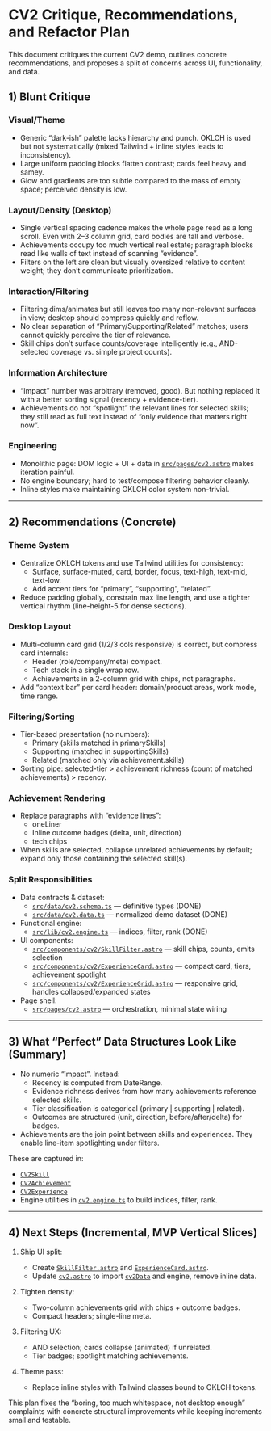 # CV2 Critique, Recommendations, and Refactor Plan

This document critiques the current CV2 demo, outlines concrete recommendations, and proposes a split of concerns across UI, functionality, and data.

## 1) Blunt Critique

### Visual/Theme
- Generic “dark-ish” palette lacks hierarchy and punch. OKLCH is used but not systematically (mixed Tailwind + inline styles leads to inconsistency).
- Large uniform padding blocks flatten contrast; cards feel heavy and samey.
- Glow and gradients are too subtle compared to the mass of empty space; perceived density is low.

### Layout/Density (Desktop)
- Single vertical spacing cadence makes the whole page read as a long scroll. Even with 2–3 column grid, card bodies are tall and verbose.
- Achievements occupy too much vertical real estate; paragraph blocks read like walls of text instead of scanning “evidence”.
- Filters on the left are clean but visually oversized relative to content weight; they don’t communicate prioritization.

### Interaction/Filtering
- Filtering dims/animates but still leaves too many non-relevant surfaces in view; desktop should compress quickly and reflow.
- No clear separation of “Primary/Supporting/Related” matches; users cannot quickly perceive the tier of relevance.
- Skill chips don’t surface counts/coverage intelligently (e.g., AND-selected coverage vs. simple project counts).

### Information Architecture
- “Impact” number was arbitrary (removed, good). But nothing replaced it with a better sorting signal (recency + evidence-tier).
- Achievements do not “spotlight” the relevant lines for selected skills; they still read as full text instead of “only evidence that matters right now”.

### Engineering
- Monolithic page: DOM logic + UI + data in [`src/pages/cv2.astro`](src/pages/cv2.astro) makes iteration painful.
- No engine boundary; hard to test/compose filtering behavior cleanly.
- Inline styles make maintaining OKLCH color system non-trivial.

---

## 2) Recommendations (Concrete)

### Theme System
- Centralize OKLCH tokens and use Tailwind utilities for consistency:
  - Surface, surface-muted, card, border, focus, text-high, text-mid, text-low.
  - Add accent tiers for “primary”, “supporting”, “related”.
- Reduce padding globally, constrain max line length, and use a tighter vertical rhythm (line-height-5 for dense sections).

### Desktop Layout
- Multi-column card grid (1/2/3 cols responsive) is correct, but compress card internals:
  - Header (role/company/meta) compact.
  - Tech stack in a single wrap row.
  - Achievements in a 2-column grid with chips, not paragraphs.
- Add “context bar” per card header: domain/product areas, work mode, time range.

### Filtering/Sorting
- Tier-based presentation (no numbers):
  - Primary (skills matched in primarySkills)
  - Supporting (matched in supportingSkills)
  - Related (matched only via achievement.skills)
- Sorting pipe: selected-tier > achievement richness (count of matched achievements) > recency.

### Achievement Rendering
- Replace paragraphs with “evidence lines”:
  - oneLiner
  - Inline outcome badges (delta, unit, direction)
  - tech chips
- When skills are selected, collapse unrelated achievements by default; expand only those containing the selected skill(s).

### Split Responsibilities
- Data contracts & dataset:
  - [`src/data/cv2.schema.ts`](src/data/cv2.schema.ts) — definitive types (DONE)
  - [`src/data/cv2.data.ts`](src/data/cv2.data.ts) — normalized demo dataset (DONE)
- Functional engine:
  - [`src/lib/cv2.engine.ts`](src/lib/cv2.engine.ts) — indices, filter, rank (DONE)
- UI components:
  - [`src/components/cv2/SkillFilter.astro`](src/components/cv2/SkillFilter.astro) — skill chips, counts, emits selection
  - [`src/components/cv2/ExperienceCard.astro`](src/components/cv2/ExperienceCard.astro) — compact card, tiers, achievement spotlight
  - [`src/components/cv2/ExperienceGrid.astro`](src/components/cv2/ExperienceGrid.astro) — responsive grid, handles collapsed/expanded states
- Page shell:
  - [`src/pages/cv2.astro`](src/pages/cv2.astro) — orchestration, minimal state wiring

---

## 3) What “Perfect” Data Structures Look Like (Summary)

- No numeric “impact”. Instead:
  - Recency is computed from DateRange.
  - Evidence richness derives from how many achievements reference selected skills.
  - Tier classification is categorical (primary | supporting | related).
  - Outcomes are structured (unit, direction, before/after/delta) for badges.
- Achievements are the join point between skills and experiences. They enable line-item spotlighting under filters.

These are captured in:
- [`CV2Skill`](src/data/cv2.schema.ts:15)
- [`CV2Achievement`](src/data/cv2.schema.ts:63)
- [`CV2Experience`](src/data/cv2.schema.ts:79)
- Engine utilities in [`cv2.engine.ts`](src/lib/cv2.engine.ts:1) to build indices, filter, rank.

---

## 4) Next Steps (Incremental, MVP Vertical Slices)

1) Ship UI split:
   - Create [`SkillFilter.astro`](src/components/cv2/SkillFilter.astro) and [`ExperienceCard.astro`](src/components/cv2/ExperienceCard.astro).
   - Update [`cv2.astro`](src/pages/cv2.astro) to import [`cv2Data`](src/data/cv2.data.ts:1) and engine, remove inline data.

2) Tighten density:
   - Two-column achievements grid with chips + outcome badges.
   - Compact headers; single-line meta.

3) Filtering UX:
   - AND selection; cards collapse (animated) if unrelated.
   - Tier badges; spotlight matching achievements.

4) Theme pass:
   - Replace inline styles with Tailwind classes bound to OKLCH tokens.

This plan fixes the “boring, too much whitespace, not desktop enough” complaints with concrete structural improvements while keeping increments small and testable.